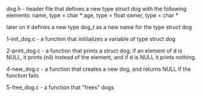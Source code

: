 dog.h - header file that defines a new type struct dog with the following elements:
name, type = char *
age, type = float
owner, type = char *

later on it defines a new type dog_t as a new name for the type struct dog


1-init_dog.c - a function that initiializes a variable of type struct dog

2-print_dog.c - a function that prints a struct dog; if an element of d is NULL, it prints (nil) instead of the element, and if d is NULL it prints nothing.

 4-new_dog.c - a function that creates a new dog, and returns NULL if the function fails


5-free_dog.c - a function that "frees" dogs
